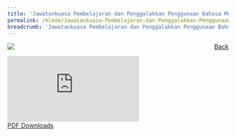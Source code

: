 ```yaml
---
title: 'Jawatankuasa Pembelajaran dan Penggalakkan Penggunaan Bahasa Melayu '
permalink: /mlmoe/Jawatankuasa-Pembelajaran-dan-Penggalakkan-Penggunaan-Bahasa-Melayu/
breadcrumb: 'Jawatankuasa Pembelajaran dan Penggalakkan Penggunaan Bahasa Melayu '
---
```

<a href="/gallery/pameran- bahasa- melayu-malay-language-exhibitions-e/community-partners/" style="float:right;">Back</a>
 <img src="/images/MLLPC-01.jpg"> <br/>
<div class="video-container">
  <iframe src="https://www.youtube.com/embed/d6fmLlW8eoE" frameborder="0" allow="accelerometer; autoplay; encrypted-media; gyroscope; picture-in-picture" allowfullscreen></iframe></div>
<a href="/Sharing-Sessions/01-website-exhibitor-template-pdf.pdf" download>PDF Downloads</a>
